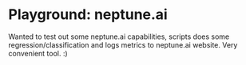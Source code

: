 # Playground: neptune.ai 
Wanted to test out some neptune.ai capabilities, scripts does some regression/classification and logs metrics to neptune.ai website. Very convenient tool. :)
